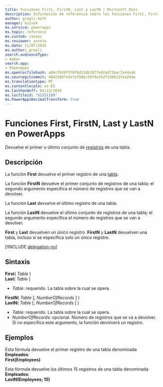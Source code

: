 ```yaml
---
title: Funciones First, FirstN, Last y LastN | Microsoft Docs
description: Información de referencia sobre las funciones First, FirstN, Last y LastN de PowerApps, incluidos ejemplos y sintaxis
author: gregli-msft
manager: kvivek
ms.service: powerapps
ms.topic: reference
ms.custom: canvas
ms.reviewer: anneta
ms.date: 11/07/2015
ms.author: gregli
search.audienceType:
- maker
search.app:
- PowerApps
ms.openlocfilehash: a66cf920f37870d13db187fe02a873bac7a44aa6
ms.sourcegitcommit: 4042388fa5e7ef50bc59f9e35df330613fea29ae
ms.translationtype: MT
ms.contentlocale: es-ES
ms.lasthandoff: 04/23/2019
ms.locfileid: "61551109"
ms.PowerAppsDecimalTransform: true
---
```

# <a name="first-firstn-last-and-lastn-functions-in-powerapps"></a>Funciones First, FirstN, Last y LastN en PowerApps
Devuelve el primer o último conjunto de [registros](../working-with-tables.md#records) de una tabla.

## <a name="description"></a>Descripción
La función **First** devuelve el primer registro de una [tabla](../working-with-tables.md).

La función **FirstN** devuelve el primer conjunto de registros de una tabla; el segundo argumento especifica el número de registros que se van a devolver.

La función **Last** devuelve el último registro de una tabla.

La función **LastN** devuelve el último conjunto de registros de una tabla; el segundo argumento especifica el número de registros que se van a devolver.

**First** y **Last** devuelven un único registro.  **FirstN** y **LastN** devuelven una tabla, incluso si se especifica solo un único registro.

[!INCLUDE [delegation-no](../../../includes/delegation-no.md)]

## <a name="syntax"></a>Sintaxis
**First**( *Table* )<br>**Last**( *Table* )

* *Table*: requerido. La tabla sobre la cual se opera.

**FirstN**( *Table* [; *NumberOfRecords* ] )<br>**LastN**( *Table* [; *NumberOfRecords* ] )

* *Table*: requerido. La tabla sobre la cual se opera.
* *NumberOfRecords*: opcional.  Número de registros que se va a devolver. Si no especifica este argumento, la función devolverá un registro.

## <a name="examples"></a>Ejemplos
Esta fórmula devuelve el primer registro de una tabla denominada **Empleados**:<br>
**First(Employees)**

Esta fórmula devuelve los últimos 15 registros de una tabla denominada **Empleados**:<br>
**LastN(Employees; 15)**

